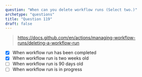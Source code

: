 ```yaml
---
question: "When can you delete workflow runs (Select two.)"
archetype: "questions"
title: "Question 119"
draft: false
---
```


> https://docs.github.com/en/actions/managing-workflow-runs/deleting-a-workflow-run
- [x] When workflow run has been completed
- [x] When workflow run is two weeks old
- [ ] When workflow run is 90 days old
- [ ] When workflow run is in progress
